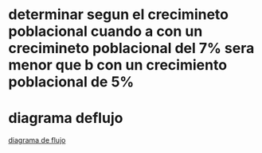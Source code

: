 #  determinar segun el crecimineto poblacional cuando a con un crecimineto poblacional del 7% sera menor que b con un crecimiento poblacional de 5%

# diagrama deflujo

[diagrama de flujo](diagrama.png "diagrama de flujo")
